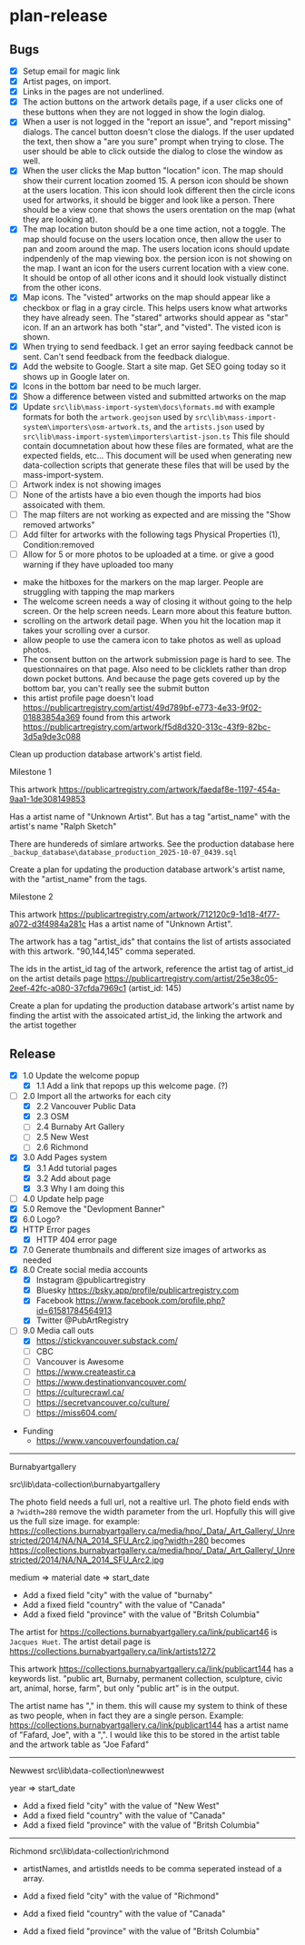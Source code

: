 # plan-release

## Bugs

- [x] Setup email for magic link
- [x] Artist pages, on import.
- [x] Links in the pages are not underlined.
- [x] The action buttons on the artwork details page, if a user clicks one of these buttons when they are not logged in show the login dialog.
- [x] When a user is not logged in the "report an issue", and "report missing" dialogs. The cancel button doesn't close the dialogs. If the user updated the text, then show a "are you sure" prompt when trying to close. The user should be able to click outside the dialog to close the window as well.
- [x] When the user clicks the Map button "location" icon. The map should show their current location zoomed 15. A person icon should be shown at the users location. This icon should look different then the circle icons used for artworks, it should be bigger and look like a person. There should be a view cone that shows the users orentation on the map (what they are looking at).
- [x] The map location buton should be a one time action, not a toggle. The map should focuse on the users location once, then allow the user to pan and zoom around the map. The users location icons should update indpendenly of the map viewing box. the persion icon is not showing on the map. I want an icon for the users current location with a view cone. It should be ontop of all other icons and it should look vistually distinct from the other icons.
- [x] Map icons. The "visted" artworks on the map should appear like a checkbox or flag in a gray circle. This helps users know what artworks they have already seen. The "stared" artworks should appear as "star" icon. If an an artwork has both "star", and "visted". The visted icon is shown.
- [x] When trying to send feedback. I get an error saying feedback cannot be sent. Can't send feedback from the feedback dialogue.
- [x] Add the website to Google. Start a site map. Get SEO going today so it shows up in Google later on.
- [x] Icons in the bottom bar need to be much larger.
- [x] Show a difference between visted and submitted artworks on the map
- [x] Update `src\lib\mass-import-system\docs\formats.md` with example formats for both the `artwork.geojson` used by `src\lib\mass-import-system\importers\osm-artwork.ts`, and the `artists.json` used by `src\lib\mass-import-system\importers\artist-json.ts` This file should contain documnetation about how these files are formated, what are the expected fields, etc... This document will be used when generating new data-collection scripts that generate these files that will be used by the mass-import-system.
- [ ] Artwork index is not showing images
- [ ] None of the artists have a bio even though the imports had bios assoicated with them.
- [ ] The map filters are not working as expected and are missing the "Show removed artworks"
- [ ] Add filter for artworks with the following tags Physical Properties (1), Condition:removed
- [ ] Allow for 5 or more photos to be uploaded at a time. or give a good warning if they have uploaded too many

- make the hitboxes for the markers on the map larger. People are struggling with tapping the map markers
- The welcome screen needs a way of closing it without going to the help screen. Or the help screen needs. Learn more about this feature button.
- scrolling on the artwork detail page. When you hit the location map it takes your scrolling over a cursor.
- allow people to use the camera icon to take photos as well as upload photos.
- The consent button on the artwork submission page is hard to see. The questionnaires on that page. Also need to be clicklets rather than drop down pocket buttons. And because the page gets covered up by the bottom bar, you can't really see the submit button
- this artist profile page doesn't load https://publicartregistry.com/artist/49d789bf-e773-4e33-9f02-01883854a369 found from this artwork https://publicartregistry.com/artwork/f5d8d320-313c-43f9-82bc-3d5a9de3c088



Clean up production database artwork's artist field.

Milestone 1

This artwork
https://publicartregistry.com/artwork/faedaf8e-1197-454a-9aa1-1de308149853

Has a artist name of "Unknown Artist".
But has a tag "artist_name" with the artist's name "Ralph Sketch"

There are hundereds of simlare artworks.
See the production database here `_backup_database\database_production_2025-10-07_0439.sql`

Create a plan for updating the production database artwork's artist name, with the "artist_name" from the tags.


Milestone 2

This artwork https://publicartregistry.com/artwork/712120c9-1d18-4f77-a072-d3f4984a281c Has a artist name of "Unknown Artist".

The artwork has a tag "artist_ids" that contains the list of artists associated with this artwork. "90,144,145" comma seperated.

The ids in the artist_id tag of the artwork, reference the artist tag of artist_id on the artist details page https://publicartregistry.com/artist/25e38c05-2eef-42fc-a080-37cfda7969c1 (artist_id: 145)

Create a plan for updating the production database artwork's artist name by finding the artist with the assoicated artist_id, the linking the artwork and the artist together





## Release

- [x] 1.0 Update the welcome popup
  - [x] 1.1 Add a link that repops up this welcome page. (?)
- [ ] 2.0 Import all the artworks for each city
  - [x] 2.2 Vancouver Public Data
  - [x] 2.3 OSM
  - [ ] 2.4 Burnaby Art Gallery
  - [ ] 2.5 New West
  - [ ] 2.6 Richmond  
- [x] 3.0 Add Pages system
  - [X] 3.1 Add tutorial pages
  - [x] 3.2 Add about page
  - [x] 3.3 Why I am doing this
- [ ] 4.0 Update help page
- [x] 5.0 Remove the "Devlopment Banner"
- [X] 6.0 Logo?
- [x] HTTP Error pages
  - [x] HTTP 404 error page
- [x] 7.0 Generate thumbnails and different size images of artworks as needed
- [x] 8.0 Create social media accounts
  - [x] Instagram @publicartregistry
  - [x] Bluesky https://bsky.app/profile/publicartregistry.com
  - [x] Facebook https://www.facebook.com/profile.php?id=61581784564913
  - [x] Twitter @PubArtRegistry
- [ ] 9.0 Media call outs
  - [x] https://stickvancouver.substack.com/
  - [ ] CBC
  - [ ] Vancouver is Awesome
  - [ ] https://www.createastir.ca
  - [ ] https://www.destinationvancouver.com/
  - [ ] https://culturecrawl.ca/
  - [ ] https://secretvancouver.co/culture/
  - [ ] https://miss604.com/

- Funding
  - https://www.vancouverfoundation.ca/


----

Burnabyartgallery

src\lib\data-collection\burnabyartgallery

The photo field needs a full url, not a realtive url.
The photo field ends with a `?width=280` remove the width parameter from the url. Hopfully this will give us the full size image. for example: https://collections.burnabyartgallery.ca/media/hpo/_Data/_Art_Gallery/_Unrestricted/2014/NA/NA_2014_SFU_Arc2.jpg?width=280 becomes https://collections.burnabyartgallery.ca/media/hpo/_Data/_Art_Gallery/_Unrestricted/2014/NA/NA_2014_SFU_Arc2.jpg

medium => material
date => start_date

- Add a fixed field "city" with the value of "burnaby"
- Add a fixed field "country" with the value of "Canada"
- Add a fixed field "province" with the value of "Britsh Columbia"


The artist for https://collections.burnabyartgallery.ca/link/publicart46 is `Jacques Huet`. The artist detail page is https://collections.burnabyartgallery.ca/link/artists1272 

This artwork https://collections.burnabyartgallery.ca/link/publicart144 has a keywords list. "public art, Burnaby, permanent collection, sculpture, civic art, animal, horse, farm", but only "public art" is in the output.

The artist name has "," in them. this will cause my system to think of these as two people, when in fact they are a single person. Example: https://collections.burnabyartgallery.ca/link/publicart144 has a artist name of "Fafard, Joe", with a ",". I would like this to be stored in the artist table and the artwork table as "Joe Fafard"

----

Newwest
src\lib\data-collection\newwest

year => start_date

- Add a fixed field "city" with the value of "New West"
- Add a fixed field "country" with the value of "Canada"
- Add a fixed field "province" with the value of "Britsh Columbia"

----
Richmond
src\lib\data-collection\richmond

- artistNames, and artistIds needs to be comma seperated instead of a array.

- Add a fixed field "city" with the value of "Richmond"
- Add a fixed field "country" with the value of "Canada"
- Add a fixed field "province" with the value of "Britsh Columbia"
